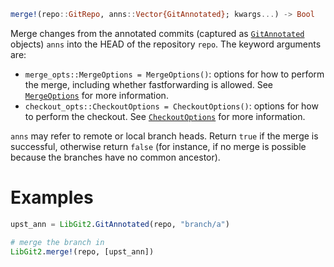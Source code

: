```julia
merge!(repo::GitRepo, anns::Vector{GitAnnotated}; kwargs...) -> Bool
```

Merge changes from the annotated commits (captured as [`GitAnnotated`](@ref) objects) `anns` into the HEAD of the repository `repo`. The keyword arguments are:

  * `merge_opts::MergeOptions = MergeOptions()`: options for how to perform the merge, including whether fastforwarding is allowed. See [`MergeOptions`](@ref) for more information.
  * `checkout_opts::CheckoutOptions = CheckoutOptions()`: options for how to perform the checkout. See [`CheckoutOptions`](@ref) for more information.

`anns` may refer to remote or local branch heads. Return `true` if the merge is successful, otherwise return `false` (for instance, if no merge is possible because the branches have no common ancestor).

# Examples

```julia
upst_ann = LibGit2.GitAnnotated(repo, "branch/a")

# merge the branch in
LibGit2.merge!(repo, [upst_ann])
```
